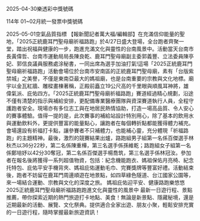 
2025-04-30樂透彩中獎號碼

                                
114年 01~02月統一發票中獎號碼
                             
2025-05-01空氣品質指標
                              【報新聞記者萬大福/編輯部】在充滿信仰能量的聖地，「2025正統鹿耳門聖母廟祈福路跑」於4/27日盛大登場，全台跑者齊聚一堂，踏出祝福與健康的一步，跑進充滿文化與靈性的台南風景中。活動當天台南市長黃偉哲、台南市運動局局長陳良乾、鹿耳門聖母廟副主委郭義豐、立法委員陳亭妃、郭信良議員服務處涂秘書，一同出席為選手加油打氣!這場「2025正統鹿耳門聖母廟祈福路跑」活動會場位於台南市安南區的正統鹿耳門聖母廟，素有「台版紫禁城」之美譽，不僅是東南亞最大的媽祖廟，也是台南重要的宗教與文化地標。廟宇以金瓦紅牆、雕樑畫棟著稱，正殿前矗立19公尺高的千里眼與順風耳神將，雄偉氣派、庇佑四方。「2025正統鹿耳門聖母廟祈福路跑」賽道經過精心規劃，沿途不僅有清楚的指示與補給安排，更配備專業醫療團隊與資深賽道執行人員，全程守護跑者安全。現場亦有多位志工與在地居民熱情協助，打造一場高品質、令人安心的賽事體驗。值得一提的是，此次賽事的補給站設計特別用心，除了基本的飲用水與運動飲料外，更提供豐富的能量點心，讓跑者在每個轉折點都能獲得體力補充。會場還設有祈福打卡點，讓參賽者不只補體力，也能補心靈，充分體現「祈福路跑」的主題精神。最後，激烈的競賽結果出爐，路跑組男子組第一名係百傑選手林秋杰以36分22秒，第二名係陳重樺，第三名選手係孫維乾；路跑組女子組第一名係鄭培妤以42分30奪冠，第二名係百傑選手楊喬筑，第三名選手係林冠汝。參加者在報名後將獲得一系列超值物資，包括：紀念機能跑衣、媽祖保佑月亮椅、紀念托特包、庇佑平安手機背夾、媽祖庇佑運動毛巾、完賽獎牌等豐富好禮。活動結束後，跑者不妨留在鹿耳門周邊順遊在地景點，如四草綠色隧道、台江國家公園等，來一場結合運動、宗教與文化的深度之旅。 媽祖庇佑迎平安、健康路跑樂悠悠 2025正統鹿耳門聖母廟祈福路跑跑進文化與靈性的風景中 最新一日遊行程、景點推薦，帶你探索近期的熱門旅遊打卡地點、美食！無論是新景點、隱藏秘境，還是近期最新的活動、展覽、文化祭典。提供適合全家出遊、朋友小聚，輕鬆安排充實的一日遊行程，隨時掌握最新旅遊資訊！